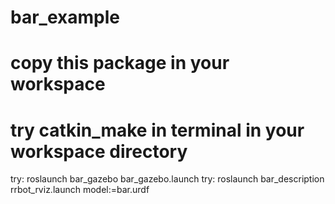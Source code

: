# bar_example
# copy this package in your workspace
# try catkin_make in terminal in your workspace directory
try: roslaunch bar_gazebo bar_gazebo.launch
try: roslaunch bar_description rrbot_rviz.launch model:=bar.urdf
